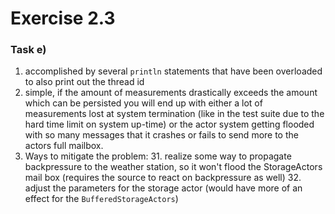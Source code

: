 Exercise 2.3
===

### Task e)

1. accomplished by several `println` statements that have been overloaded to also print out the thread id
2. simple, if the amount of measurements drastically exceeds the amount which can be persisted you will end up with
 either a lot of measurements lost at system termination (like in the test suite due to the hard time limit on system up-time)
 or the actor system getting flooded with so many messages that it crashes or fails to send more to the actors full mailbox.
3. Ways to mitigate the problem:
   31. realize some way to propagate backpressure to the weather station, so it won't flood the StorageActors mail box 
   (requires the source to react on backpressure as well)
   32. adjust the parameters for the storage actor (would have more of an effect for the `BufferedStorageActors`)